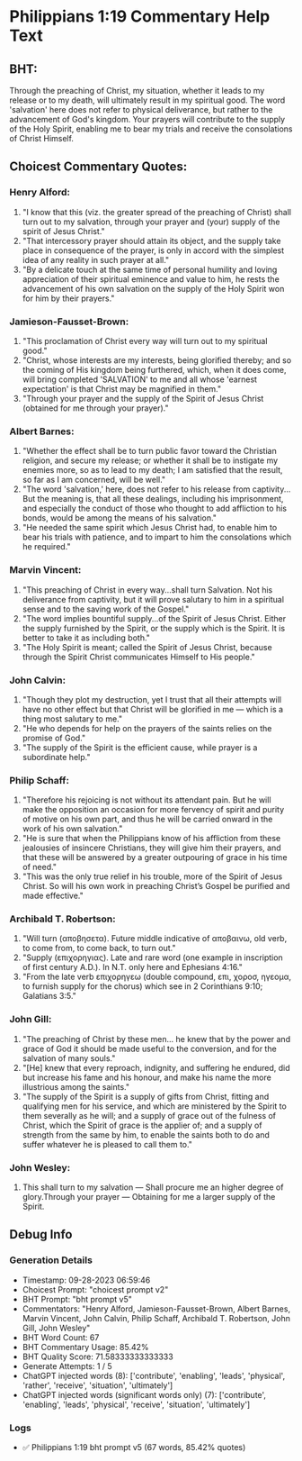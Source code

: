 # Philippians 1:19 Commentary Help Text

## BHT:
Through the preaching of Christ, my situation, whether it leads to my release or to my death, will ultimately result in my spiritual good. The word 'salvation' here does not refer to physical deliverance, but rather to the advancement of God's kingdom. Your prayers will contribute to the supply of the Holy Spirit, enabling me to bear my trials and receive the consolations of Christ Himself.

## Choicest Commentary Quotes:
### Henry Alford:
1. "I know that this (viz. the greater spread of the preaching of Christ) shall turn out to my salvation, through your prayer and (your) supply of the spirit of Jesus Christ."
2. "That intercessory prayer should attain its object, and the supply take place in consequence of the prayer, is only in accord with the simplest idea of any reality in such prayer at all."
3. "By a delicate touch at the same time of personal humility and loving appreciation of their spiritual eminence and value to him, he rests the advancement of his own salvation on the supply of the Holy Spirit won for him by their prayers."

### Jamieson-Fausset-Brown:
1. "This proclamation of Christ every way will turn out to my spiritual good."
2. "Christ, whose interests are my interests, being glorified thereby; and so the coming of His kingdom being furthered, which, when it does come, will bring completed 'SALVATION' to me and all whose 'earnest expectation' is that Christ may be magnified in them."
3. "Through your prayer and the supply of the Spirit of Jesus Christ (obtained for me through your prayer)."

### Albert Barnes:
1. "Whether the effect shall be to turn public favor toward the Christian religion, and secure my release; or whether it shall be to instigate my enemies more, so as to lead to my death; I am satisfied that the result, so far as I am concerned, will be well."
2. "The word 'salvation,' here, does not refer to his release from captivity... But the meaning is, that all these dealings, including his imprisonment, and especially the conduct of those who thought to add affliction to his bonds, would be among the means of his salvation."
3. "He needed the same spirit which Jesus Christ had, to enable him to bear his trials with patience, and to impart to him the consolations which he required."

### Marvin Vincent:
1. "This preaching of Christ in every way...shall turn Salvation. Not his deliverance from captivity, but it will prove salutary to him in a spiritual sense and to the saving work of the Gospel." 
2. "The word implies bountiful supply...of the Spirit of Jesus Christ. Either the supply furnished by the Spirit, or the supply which is the Spirit. It is better to take it as including both." 
3. "The Holy Spirit is meant; called the Spirit of Jesus Christ, because through the Spirit Christ communicates Himself to His people."

### John Calvin:
1. "Though they plot my destruction, yet I trust that all their attempts will have no other effect but that Christ will be glorified in me — which is a thing most salutary to me."
2. "He who depends for help on the prayers of the saints relies on the promise of God."
3. "The supply of the Spirit is the efficient cause, while prayer is a subordinate help."


### Philip Schaff:
1. "Therefore his rejoicing is not without its attendant pain. But he will make the opposition an occasion for more fervency of spirit and purity of motive on his own part, and thus he will be carried onward in the work of his own salvation."
2. "He is sure that when the Philippians know of his affliction from these jealousies of insincere Christians, they will give him their prayers, and that these will be answered by a greater outpouring of grace in his time of need."
3. "This was the only true relief in his trouble, more of the Spirit of Jesus Christ. So will his own work in preaching Christ’s Gospel be purified and made effective."

### Archibald T. Robertson:
1. "Will turn (αποβησετα). Future middle indicative of αποβαινω, old verb, to come from, to come back, to turn out."
2. "Supply (επιχορηγιας). Late and rare word (one example in inscription of first century A.D.). In N.T. only here and Ephesians 4:16."
3. "From the late verb επιχορηγεω (double compound, επι, χοροσ, ηγεομα, to furnish supply for the chorus) which see in 2 Corinthians 9:10; Galatians 3:5."

### John Gill:
1. "The preaching of Christ by these men... he knew that by the power and grace of God it should be made useful to the conversion, and for the salvation of many souls."
2. "[He] knew that every reproach, indignity, and suffering he endured, did but increase his fame and his honour, and make his name the more illustrious among the saints."
3. "The supply of the Spirit is a supply of gifts from Christ, fitting and qualifying men for his service, and which are ministered by the Spirit to them severally as he will; and a supply of grace out of the fulness of Christ, which the Spirit of grace is the applier of; and a supply of strength from the same by him, to enable the saints both to do and suffer whatever he is pleased to call them to."

### John Wesley:
1. This shall turn to my salvation — Shall procure me an higher degree of glory.Through your prayer — Obtaining for me a larger supply of the Spirit.


## Debug Info
### Generation Details
- Timestamp: 09-28-2023 06:59:46
- Choicest Prompt: "choicest prompt v2"
- BHT Prompt: "bht prompt v5"
- Commentators: "Henry Alford, Jamieson-Fausset-Brown, Albert Barnes, Marvin Vincent, John Calvin, Philip Schaff, Archibald T. Robertson, John Gill, John Wesley"
- BHT Word Count: 67
- BHT Commentary Usage: 85.42%
- BHT Quality Score: 71.58333333333333
- Generate Attempts: 1 / 5
- ChatGPT injected words (8):
	['contribute', 'enabling', 'leads', 'physical', 'rather', 'receive', 'situation', 'ultimately']
- ChatGPT injected words (significant words only) (7):
	['contribute', 'enabling', 'leads', 'physical', 'receive', 'situation', 'ultimately']

### Logs
- ✅ Philippians 1:19 bht prompt v5 (67 words, 85.42% quotes)